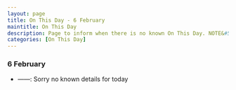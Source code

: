 ```yaml
---
layout: page
title: On This Day - 6 February
maintitle: On This Day
description: Page to inform when there is no known On This Day. NOTE&#58; There may still be comments.
categories: [On This Day]
---
```


### 6 February
* ——: Sorry no known details for today

